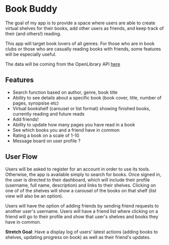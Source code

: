 # Book Buddy

The goal of my app is to provide a space where users are able to create virtual shelves for their books, add other users as friends, and keep track of their (and others!) reading.

This app will target book lovers of all genres. For those who are in book clubs or those who are casually reading books with friends, some features will be especially useful.

The data will be coming from the OpenLibrary API [here](https://openlibrary.org/developers)


## Features
- Search function based on author, genre, book title
- Ability to see details about a specific book (book cover, title, number of pages, synopsise etc)
- Virtual bookshelf (carousel or list format) showing finished books, currently reading and future reads
- Add friends!
- Ability to update how many pages you have read in a book
- See which books you and a friend have in common
- Rating a book on a scale of 1-10
- Message board on user profile ?

## User Flow

Users will be asked to register for an account in order to use its tools. Otherwise, the app is available simply to search for books. Once signed in, the user is directed to their dashboard, which will include their profile (username, full name, description) and links to their shelves. Clicking on one of of the shelves will show a carousel of the books on that shelf (list view will also be an option).

Users will have the option of adding friends by sending friend requests to another user's username. Users will have a friend list where clicking on a friend will go to their profile and show that user's shelves and books they have in common.

__Stretch Goal__: Have a display log of users' latest actions (adding books to shelves, updating progress on book) as well as their friend's updates.
